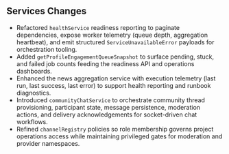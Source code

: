 ## Services Changes

- Refactored `healthService` readiness reporting to paginate dependencies, expose worker telemetry (queue depth, aggregation heartbeat), and emit structured `ServiceUnavailableError` payloads for orchestration tooling.
- Added `getProfileEngagementQueueSnapshot` to surface pending, stuck, and failed job counts feeding the readiness API and operations dashboards.
- Enhanced the news aggregation service with execution telemetry (last run, last success, last error) to support health reporting and runbook diagnostics.
- Introduced `communityChatService` to orchestrate community thread provisioning, participant state, message persistence, moderation actions, and delivery acknowledgements for socket-driven chat workflows.
- Refined `channelRegistry` policies so role membership governs project operations access while maintaining privileged gates for moderation and provider namespaces.
